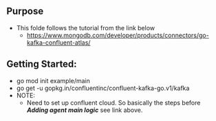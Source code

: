 ## Purpose
  * This folde follows the tutorial from the link below
    + https://www.mongodb.com/developer/products/connectors/go-kafka-confluent-atlas/

## Getting Started:
  * go mod init example/main
  * go get -u gopkg.in/confluentinc/confluent-kafka-go.v1/kafka
  * NOTE:
    + Need to set up confluent cloud. So basically the steps before ***Adding agent main logic*** see link above.